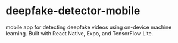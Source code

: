 # deepfake-detector-mobile
mobile app for detecting deepfake videos using on-device machine learning. Built with React Native, Expo, and TensorFlow Lite.

